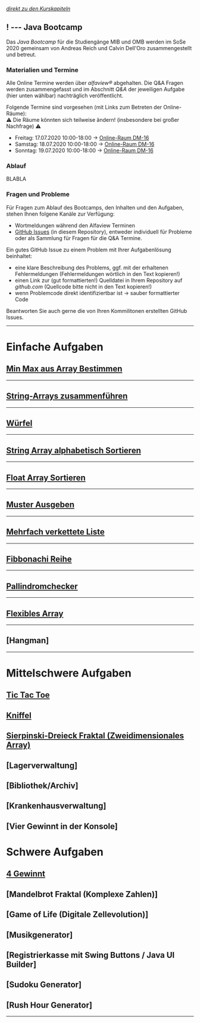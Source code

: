 *[direkt zu den Kurskapiteln](#22-apr-einführung)*

## ! _---_ Java Bootcamp

Das *Java Bootcamp* für die Studiengänge MIB und OMB werden im SoSe 2020 gemeinsam von Andreas Reich und Calvin Dell'Oro zusammengestellt und betreut.

### Materialien und Termine

Alle Online Termine werden über *alfaview&reg;* abgehalten. Die Q&A Fragen werden zusammengefasst und im Abschnitt *Q&A* der jeweiligen Aufgabe (hier unten wählbar) nachträglich veröffentlicht.

Folgende Termine sind vorgesehen (mit Links zum Betreten der Online-Räume):  
⚠ Die Räume könnten sich teilweise ändern! (insbesondere bei großer Nachfrage) ⚠
  - Freitag: 17.07.2020 10:00-18:00 → [Online-Raum DM-16](https://rooms.hs-furtwangen.de/rooms/dm16)
  - Samstag: 18.07.2020 10:00-18:00 → [Online-Raum DM-16](https://rooms.hs-furtwangen.de/rooms/dm16)
  - Sonntag: 19.07.2020 10:00-18:00 → [Online-Raum DM-16](https://rooms.hs-furtwangen.de/rooms/dm16)

### Ablauf

BLABLA

### Fragen und Probleme

Für Fragen zum Ablauf des Bootcamps, den Inhalten und den Aufgaben, stehen Ihnen folgene Kanäle zur Verfügung:
- Wortmeldungen während den Alfaview Terminen
- [GitHub Issues](https://github.com/Logophoman/Java-Bootcamp/issues) (in diesem Repository), entweder individuell für Probleme oder als Sammlung für Fragen für die Q&A Termine.

Ein gutes GitHub Issue zu einem Problem mit Ihrer Aufgabenlösung beinhaltet:
  - eine klare Beschreibung des Problems, ggf. mit der erhaltenen Fehlermeldungen (Fehlermeldungen wörtlich in den Text kopieren!)
  - einen Link zur (gut formattierten!) Quelldatei in Ihrem Repository auf *github.com* (Quellcode bitte nicht in den Text kopieren!)
  - wenn Problemcode direkt identifiziertbar ist -> sauber formattierter Code

Beantworten Sie auch gerne die von Ihren Kommilitonen erstellten GitHub Issues.

---

# Einfache Aufgaben

## [Min Max aus Array Bestimmen](L000)

---

## [String-Arrays zusammenführen](L001)

---

## [Würfel](L01)  

---

## [String Array alphabetisch Sortieren](L00)  
---

## [Float Array Sortieren](L02)  

---

## [Muster Ausgeben](L03)  

---

## [Mehrfach verkettete Liste](L04)

---

## [Fibbonachi Reihe](L05)

---

## [Pallindromchecker](L06)

---

## [Flexibles Array](L08)

---

## [Hangman]

---

# Mittelschwere Aufgaben

## [Tic Tac Toe](L07)

## [Kniffel](L09)

## [Sierpinski-Dreieck Fraktal (Zweidimensionales Array)](L11)

## [Lagerverwaltung]

## [Bibliothek/Archiv]

## [Krankenhausverwaltung]

## [Vier Gewinnt in der Konsole]


# Schwere Aufgaben

## [4 Gewinnt](L10)

## [Mandelbrot Fraktal (Komplexe Zahlen)]

## [Game of Life (Digitale Zellevolution)]

## [Musikgenerator]

## [Registrierkasse mit Swing Buttons / Java UI Builder]

## [Sudoku Generator]

## [Rush Hour Generator]
---

